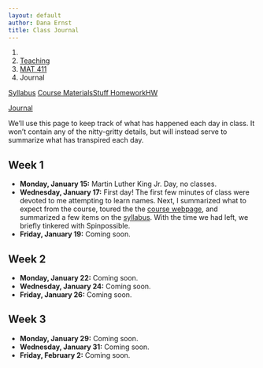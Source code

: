 ```yaml
---
layout: default
author: Dana Ernst
title: Class Journal
---
```


<ol class="breadcrumb">
  <li><a href="/"><i class="fa fa-home"></i></a></li>
  <li><a href="/teaching/">Teaching</a></li>
  <li><a href="/teaching/mat411s18">MAT 411</a></li>
  <li class="active">Journal</li>
</ol>

<div class="row">
<div class="col-xs-12">
<div class="btn-group btn-group-justified">
<a class="btn btn-default btn-success" href="{{site.baseurl}}/teaching/mat411s18/syllabus/">Syllabus</a>

<a class="btn btn-default btn-primary" href="{{site.baseurl}}/teaching/mat411s18/materials/">
<span class="hidden-xs">Course Materials</span><span class="visible-xs">Stuff</span>
</a>

<a class="btn btn-default btn-warning" href="{{site.baseurl}}/teaching/mat411s18/homework/">
<span class="hidden-xs">Homework</span><span class="visible-xs">HW</span>
</a>

<a class="btn btn-default btn-info" href="{{site.baseurl}}/teaching/mat411s18/journal/">Journal</a>
</div>
</div>
</div>

We’ll use this page to keep track of what has happened each day in class. It won’t contain any of the nitty-gritty details, but will instead serve to summarize what has transpired each day.

## Week 1 ##

<ul class="fa-ul">
  <li><i class="fa-li far fa-calendar-check"></i><b>Monday, January 15:</b> Martin Luther King Jr. Day, no classes.</li>
  <li><i class="fa-li far fa-calendar-check"></i><b>Wednesday, January 17:</b> First day! The first few minutes of class were devoted to me attempting to learn names. Next, I summarized what to expect from the course, toured the the <a href="{{site.baseurl}}/teaching/mat411s18/">course webpage</a>, and summarized a few items on the <a href="{{site.baseurl}}/teaching/mat411s18/syllabus/">syllabus</a>. With the time we had left, we briefly tinkered with Spinpossible.</li>
  <li><i class="fa-li far fa-calendar-check"></i><b>Friday, January 19:</b> Coming soon.</li>
</ul>

## Week 2 ##

<ul class="fa-ul">
  <li><i class="fa-li far fa-calendar-check"></i><b>Monday, January 22:</b> Coming soon.</li>
  <li><i class="fa-li far fa-calendar-check"></i><b>Wednesday, January 24:</b> Coming soon.</li>
  <li><i class="fa-li far fa-calendar-check"></i><b>Friday, January 26:</b> Coming soon.</li>
</ul>


## Week 3 ##

<ul class="fa-ul">
  <li><i class="fa-li far fa-calendar-check"></i><b>Monday, January 29:</b> Coming soon.</li>
  <li><i class="fa-li far fa-calendar-check"></i><b>Wednesday, January 31:</b> Coming soon.</li>
  <li><i class="fa-li far fa-calendar-check"></i><b>Friday, February 2:</b> Coming soon.</li>
</ul>

